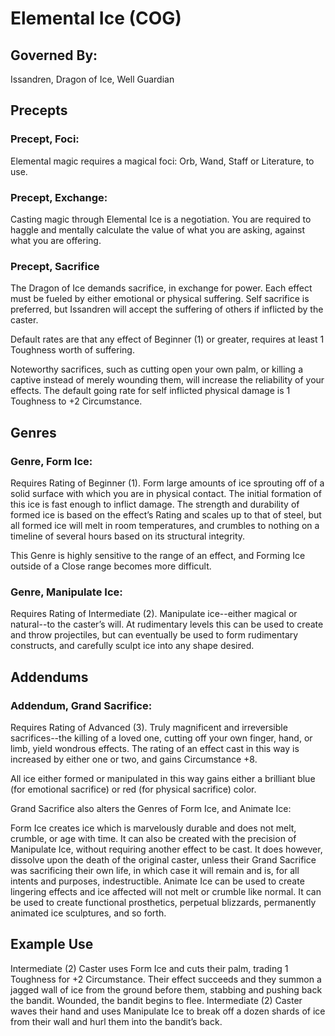 # Elemental Ice (COG)

## Governed By:
Issandren, Dragon of Ice, Well Guardian

## Precepts

### Precept, Foci:
Elemental magic requires a magical foci: Orb, Wand, Staff or Literature, to use.

### Precept, Exchange:
Casting magic through Elemental Ice is a negotiation. You are required to haggle and mentally calculate the value of what you are asking, against what you are offering.

### Precept, Sacrifice
The Dragon of Ice demands sacrifice, in exchange for power. Each effect must be fueled by either emotional or physical suffering. Self sacrifice is preferred, but Issandren will accept the suffering of others if inflicted by the caster.

Default rates are that any effect of Beginner (1) or greater, requires at least 1 Toughness worth of suffering.

Noteworthy sacrifices, such as cutting open your own palm, or killing a captive instead of merely wounding them, will increase the reliability of your effects. The default going rate for self inflicted physical damage is 1 Toughness to +2 Circumstance.

## Genres

### Genre, Form Ice:
Requires Rating of Beginner (1). Form large amounts of ice sprouting off of a solid surface with which you are in physical contact. The initial formation of this ice is fast enough to inflict damage. The strength and durability of formed ice is based on the effect’s Rating and scales up to that of steel, but all formed ice will melt in room temperatures, and crumbles to nothing on a timeline of several hours based on its structural integrity.

This Genre is highly sensitive to the range of an effect, and Forming Ice outside of a Close range becomes more difficult.

### Genre, Manipulate Ice:
Requires Rating of Intermediate (2). Manipulate ice--either magical or natural--to the caster’s will. At rudimentary levels this can be used to create and throw projectiles, but can eventually be used to form rudimentary constructs, and carefully sculpt ice into any shape desired.

## Addendums

### Addendum, Grand Sacrifice:
Requires Rating of Advanced (3). Truly magnificent and irreversible sacrifices--the killing of a loved one, cutting off your own finger, hand, or limb, yield wondrous effects. The rating of an effect cast in this way is increased by either one or two, and gains Circumstance +8.

All ice either formed or manipulated in this way gains either a brilliant blue (for emotional sacrifice) or red (for physical sacrifice) color.

Grand Sacrifice also alters the Genres of Form Ice, and Animate Ice:

Form Ice creates ice which is marvelously durable and does not melt, crumble, or age with time. It can also be created with the precision of Manipulate Ice, without requiring another effect to be cast. It does however, dissolve upon the death of the original caster, unless their Grand Sacrifice was sacrificing their own life, in which case it will remain and is, for all intents and purposes, indestructible.
Animate Ice can be used to create lingering effects and ice affected will not melt or crumble like normal. It can be used to create functional prosthetics, perpetual blizzards, permanently animated ice sculptures, and so forth.

## Example Use
Intermediate (2) Caster uses Form Ice and cuts their palm, trading 1 Toughness for +2 Circumstance. Their effect succeeds and they summon a jagged wall of ice from the ground before them, stabbing and pushing back the bandit. Wounded, the bandit begins to flee. Intermediate (2) Caster waves their hand and uses Manipulate Ice to break off a dozen shards of ice from their wall and hurl them into the bandit’s back.
